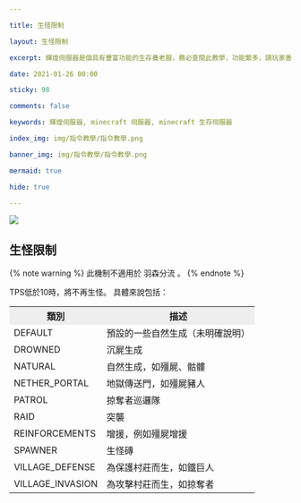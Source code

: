 ```yaml
---

title: 生怪限制

layout: 生怪限制

excerpt: 輝煌伺服器是個具有豐富功能的生存養老服，務必查閱此教學，功能繁多，請玩家善用 Ctrl + F 關鍵字查詢。

date: 2021-01-26 00:00

sticky: 98

comments: false

keywords: 輝煌伺服器, minecraft 伺服器, minecraft 生存伺服器

index_img: img/指令教學/指令教學.png

banner_img: img/指令教學/指令教學.png

mermaid: true

hide: true

---
```


<style>
:not([data-user-color-scheme]) th {
    position: sticky;
    top: 0;
    z-index: 10000;
    background-color: #eee;
}

[data-user-color-scheme="dark"] th {
    position: sticky;
    top: 0;
    z-index: 10000;
    background-color: #1f3144;
}
</style>

![](img/指令教學/橫幅.png) 

## 生怪限制

{% note warning %}
此機制不適用於 羽森分流 。
{% endnote %}

<span class="label label-info">TPS</span>低於<span class="label ">10</span>時，將不再生怪。
具體來說包括：

<table>
  <tr>
    <th>類別</th>
    <th>描述</th>
  </tr>
  <tr>
    <td>DEFAULT</td>
    <td>預設的一些自然生成（未明確說明）</td>
  </tr>
  <tr>
    <td>DROWNED</td>
    <td>沉屍生成</td>
  </tr>
  <tr>
    <td>NATURAL</td>
    <td>自然生成，如殭屍、骷髏</td>
  </tr>
  <tr>
    <td>NETHER_PORTAL</td>
    <td>地獄傳送門，如殭屍豬人</td>
  </tr>
  <tr>
    <td>PATROL</td>
    <td>掠奪者巡邏隊</td>
  </tr>
  <tr>
    <td>RAID</td>
    <td>突襲</td>
  </tr>
  <tr>
    <td>REINFORCEMENTS</td>
    <td>增援，例如殭屍增援</td>
  </tr>
  <tr>
    <td>SPAWNER</td>
    <td>生怪磚</td>
  </tr>
  <tr>
    <td>VILLAGE_DEFENSE</td>
    <td>為保護村莊而生，如鐵巨人</td>
  </tr>
  <tr>
    <td>VILLAGE_INVASION</td>
    <td>為攻擊村莊而生，如掠奪者</td>
  </tr>
</table>
